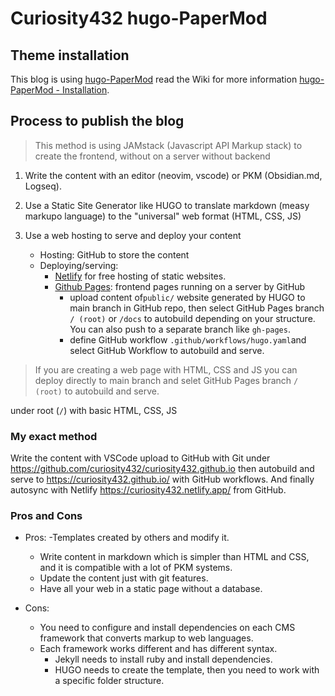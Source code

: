 # Curiosity432 hugo-PaperMod


## Theme installation
This blog is using [hugo-PaperMod](https://github.com/adityatelange/hugo-PaperMod) read the Wiki for more information [hugo-PaperMod - Installation](https://github.com/adityatelange/hugo-PaperMod/wiki/Installation).


## Process to publish the blog
> This method is using JAMstack (Javascript API Markup stack) to create the frontend, without on a server without backend

1. Write the content with an editor (neovim, vscode) or PKM (Obsidian.md, Logseq).

2. Use a Static Site Generator like HUGO to translate markdown (measy markupo language) to the "universal" web format (HTML, CSS, JS)

3. Use a web hosting to serve and deploy your content
    - Hosting: GitHub to store the content
    - Deploying/serving:
      - [Netlify](https://www.netlify.com/) for free hosting of static websites.
      - [Github Pages](https://pages.github.com/): frontend pages running on a server by GitHub
        - upload content of`public/` website generated by HUGO to main branch in GitHub repo, then select GitHub Pages branch `/ (root)` or `/docs` to autobuild depending on your structure. You can also push to a separate branch like `gh-pages`.
        - define GitHub workflow `.github/workflows/hugo.yaml`and select GitHub Workflow to autobuild and serve.

> If you are creating a web page with HTML, CSS and JS you can deploy directly to main branch and selet GitHub Pages branch `/ (root)` to autobuild and serve.

under root (`/`) with basic HTML, CSS, JS

### My exact method
Write the content with VSCode upload to GitHub with Git under https://github.com/curiosity432/curiosity432.github.io then autobuild and serve to https://curiosity432.github.io/ with GitHub workflows. And finally autosync with Netlify https://curiosity432.netlify.app/ from GitHub.

### Pros and Cons
- Pros:
  -Templates created by others and modify it.
  - Write content in markdown which is simpler than HTML and CSS, and it is compatible with a lot of PKM systems.
  - Update the content just with git features.
  - Have all your web in a static page without a database.

- Cons:
  - You need to configure and install dependencies on each CMS framework that converts markup to web languages.
  - Each framework works different and has different syntax.
    - Jekyll needs to install ruby and install dependencies.
    - HUGO needs to create the template, then you need to work with a specific folder structure.
